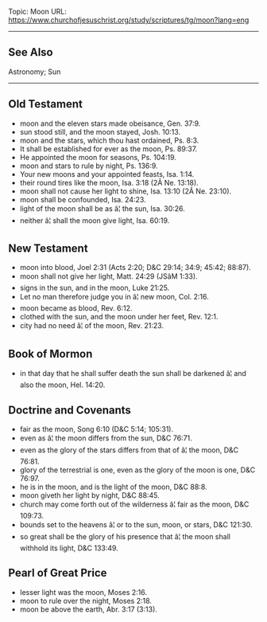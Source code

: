 Topic: Moon
URL: https://www.churchofjesuschrist.org/study/scriptures/tg/moon?lang=eng

---

## See Also

Astronomy; Sun

---

## Old Testament

- moon and the eleven stars made obeisance, Gen. 37:9.
- sun stood still, and the moon stayed, Josh. 10:13.
- moon and the stars, which thou hast ordained, Ps. 8:3.
- It shall be established for ever as the moon, Ps. 89:37.
- He appointed the moon for seasons, Ps. 104:19.
- moon and stars to rule by night, Ps. 136:9.
- Your new moons and your appointed feasts, Isa. 1:14.
- their round tires like the moon, Isa. 3:18 (2Â Ne. 13:18).
- moon shall not cause her light to shine, Isa. 13:10 (2Â Ne. 23:10).
- moon shall be confounded, Isa. 24:23.
- light of the moon shall be as â¦ the sun, Isa. 30:26.
- neither â¦ shall the moon give light, Isa. 60:19.

## New Testament

- moon into blood, Joel 2:31 (Acts 2:20; D&C 29:14; 34:9; 45:42; 88:87).
- moon shall not give her light, Matt. 24:29 (JSâM 1:33).
- signs in the sun, and in the moon, Luke 21:25.
- Let no man therefore judge you in â¦ new moon, Col. 2:16.
- moon became as blood, Rev. 6:12.
- clothed with the sun, and the moon under her feet, Rev. 12:1.
- city had no need â¦ of the moon, Rev. 21:23.

## Book of Mormon

- in that day that he shall suffer death the sun shall be darkened â¦ and also the moon, Hel. 14:20.

## Doctrine and Covenants

- fair as the moon, Song 6:10 (D&C 5:14; 105:31).
- even as â¦ the moon differs from the sun, D&C 76:71.
- even as the glory of the stars differs from that of â¦ the moon, D&C 76:81.
- glory of the terrestrial is one, even as the glory of the moon is one, D&C 76:97.
- he is in the moon, and is the light of the moon, D&C 88:8.
- moon giveth her light by night, D&C 88:45.
- church may come forth out of the wilderness â¦ fair as the moon, D&C 109:73.
- bounds set to the heavens â¦ or to the sun, moon, or stars, D&C 121:30.
- so great shall be the glory of his presence that â¦ the moon shall withhold its light, D&C 133:49.

## Pearl of Great Price

- lesser light was the moon, Moses 2:16.
- moon to rule over the night, Moses 2:18.
- moon be above the earth, Abr. 3:17 (3:13).

